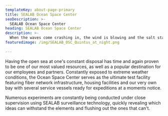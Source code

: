 ```yaml
---
templateKey: about-page-primary
title: SEALAB Ocean Space Center
seoDescription: >-
  SEALAB Ocean Space Center
heading: SEALAB Ocean Space Center
description: >-
  When the waves come crashing in, the wind is blowing and the salt starts eating away at your hardware, no simulation will ever come close to the real thing. There’s simply no substitution for the unpredictable, ruthless conditions at sea. Realizing this, the SEALAB Ocean Space Center was established in 2018, located about 25 miles west of the Norwegian coastline among the rocky islands of Froan.
featuredimage: /img/SEALAB_OSC_Quintus_at_night.png
  
---
```


Having the open sea at one's constant disposal has time and again proven to be one of our most valued resources, as well as a popular destination for our employees and partners. Constantly exposed to extreme weather conditions, the Ocean Space Center serves as the ultimate test facility featuring fiber network infrastructure, housing facilities and our very own bay with several service vessels ready for expeditions at a moments notice.

Numerous experiments are constantly being conducted under close supervision using SEALAB surveillance technology, quickly revealing which ideas can withstand the elements and flushing out the ones that can't.